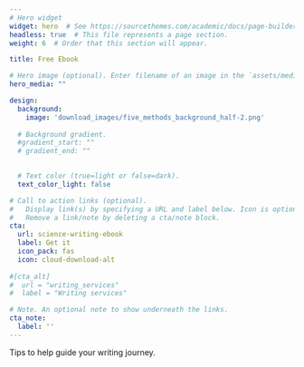 ```yaml
---
# Hero widget
widget: hero  # See https://sourcethemes.com/academic/docs/page-builder/
headless: true  # This file represents a page section.
weight: 6  # Order that this section will appear.

title: Free Ebook

# Hero image (optional). Enter filename of an image in the `assets/media` folder.
hero_media: ""

design:
  background:
    image: 'download_images/five_methods_background_half-2.png'
  
  # Background gradient.
  #gradient_start: ""
  # gradient_end: ""
  

  # Text color (true=light or false=dark).
  text_color_light: false

# Call to action links (optional).
#   Display link(s) by specifying a URL and label below. Icon is optional for `[cta]`.
#   Remove a link/note by deleting a cta/note block.
cta:
  url: science-writing-ebook
  label: Get it
  icon_pack: fas
  icon: cloud-download-alt
  
#[cta_alt]
#  url = "writing_services"
#  label = "Writing services"

# Note. An optional note to show underneath the links.
cta_note:
  label: ''
---
```


Tips to help guide your writing journey.